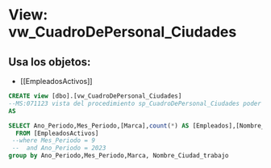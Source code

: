 # View: vw_CuadroDePersonal_Ciudades

## Usa los objetos:
- [[EmpleadosActivos]]

```sql
CREATE view [dbo].[vw_CuadroDePersonal_Ciudades] 
--MS:071123 vista del procedimiento sp_CuadroDePersonal_Ciudades poder filtrar la informacion
AS

SELECT Ano_Periodo,Mes_Periodo,[Marca],count(*) AS [Empleados],[Nombre_Ciudad_trabajo]
  FROM [EmpleadosActivos] 
 --where Mes_Periodo = 9   
 --  and Ano_Periodo = 2023 
group by Ano_Periodo,Mes_Periodo,Marca, Nombre_Ciudad_trabajo










```
